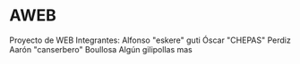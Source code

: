 # AWEB
Proyecto de WEB
  Integrantes:
              Alfonso "eskere" guti
              Óscar "CHEPAS" Perdiz
              Aarón "canserbero" Boullosa
              Algún gilipollas mas
